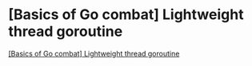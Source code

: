 # [Basics of Go combat] Lightweight thread goroutine
[[Basics of Go combat] Lightweight thread goroutine](https://aiwithcloud.com/2022/09/19/basics_of_go_combat_lightweight_thread_goroutine/)